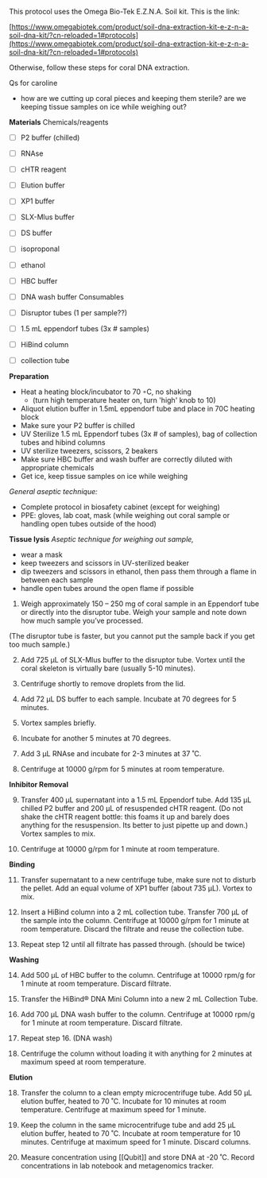 
This protocol uses the Omega Bio-Tek E.Z.N.A. Soil kit. This is the link:

[https://www.omegabiotek.com/product/soil-dna-extraction-kit-e-z-n-a-soil-dna-kit/?cn-reloaded=1#protocols](https://www.omegabiotek.com/product/soil-dna-extraction-kit-e-z-n-a-soil-dna-kit/?cn-reloaded=1#protocols)

Otherwise, follow these steps for coral DNA  extraction.

Qs for caroline
- how are we cutting up coral pieces and keeping them sterile? are we keeping tissue samples on ice while weighing out?

**Materials**
Chemicals/reagents
- [ ] P2 buffer (chilled)
- [ ] RNAse
- [ ] cHTR reagent
- [ ] Elution buffer
- [ ] XP1 buffer
- [ ] SLX-Mlus buffer
- [ ] DS buffer 
- [ ] isoproponal
- [ ] ethanol
- [ ] HBC buffer
- [ ] DNA wash buffer
Consumables
- [ ] Disruptor tubes (1 per sample??)
- [ ] 1.5 mL eppendorf tubes (3x # samples)
- [ ] HiBind column
- [ ] collection tube


**Preparation**

-   Heat a heating block/incubator to 70 ◦C, no shaking
	- (turn high temperature heater on, turn 'high' knob to 10)
-   Aliquot elution buffer in 1.5mL eppendorf tube and place in 70C heating block
-   Make sure your P2 buffer is chilled
-   UV Sterilize 1.5 mL Eppendorf tubes (3x # of samples), bag of collection tubes and hibind columns 
-  UV sterilize tweezers, scissors, 2 beakers
-   Make sure HBC buffer and wash buffer are correctly diluted with appropriate chemicals
-   Get ice, keep tissue samples on ice while weighing 

*General aseptic technique:*
- Complete protocol in biosafety cabinet (except for weighing)
- PPE: gloves, lab coat, mask (while weighing out coral sample or handling open tubes outside of the hood)

**Tissue lysis**
*Aseptic technique for weighing out sample,*
- wear a mask 
- keep tweezers and scissors in UV-sterilized beaker
- dip tweezers and scissors in ethanol, then pass them through a flame in between each sample
- handle open tubes around the open flame if possible 

1.  Weigh approximately 150 – 250 mg of coral sample in an Eppendorf tube or directly into the disruptor tube. Weigh your sample and note down how much sample you’ve processed. 

(The disruptor tube is faster, but you cannot put the sample back if you get too much sample.)

2.  Add 725 µL of SLX-Mlus buffer to the disruptor tube. Vortex until the coral skeleton is virtually bare (usually 5-10 minutes).
    
3.  Centrifuge shortly to remove droplets from the lid.
    
4.  Add 72 µL DS buffer to each sample. Incubate at 70 degrees for 5 minutes.
    
5.  Vortex samples briefly.
    
6.  Incubate for another 5 minutes at 70 degrees.
    
7.  Add 3 µL RNAse and incubate for 2-3 minutes at 37 ˚C.
    
8.  Centrifuge at 10000 g/rpm for 5 minutes at room temperature.
    

**Inhibitor Removal**

9.  Transfer 400 µL supernatant into a 1.5 mL Eppendorf tube. Add 135 µL chilled P2 buffer and 200 µL of resuspended cHTR reagent. (Do not shake the cHTR reagent bottle: this foams it up and barely does anything for the resuspension. Its better to just pipette up and down.) Vortex samples to mix. 
    
10.  Centrifuge at 10000 g/rpm for 1 minute at room temperature.


**Binding**

11.  Transfer supernatant to a new centrifuge tube, make sure not to disturb the pellet. Add an equal volume of XP1 buffer (about 735 µL). Vortex to mix. 
    
12.  Insert a HiBind column into a 2 mL collection tube. Transfer 700 µL of the sample into the column. Centrifuge at 10000 g/rpm for 1 minute at room temperature. Discard the filtrate and reuse the collection tube.
    
13.  Repeat step 12 until all filtrate has passed through. (should be twice)
    

**Washing**

 14. Add 500 µL of HBC buffer to the column. Centrifuge at 10000 rpm/g for 1 minute at room temperature. Discard filtrate.
 15. Transfer the HiBind® DNA Mini Column into a new 2 mL Collection Tube.
    
 16. Add 700 µL DNA wash buffer to the column. Centrifuge at 10000 rpm/g for 1 minute at room temperature. Discard filtrate.
    
 17. Repeat step 16. (DNA wash)
    
 18. Centrifuge the column without loading it with anything for 2 minutes at maximum speed at room temperature.
    

**Elution**

18.  Transfer the column to a clean empty microcentrifuge tube. Add 50 µL elution buffer, heated to 70 ˚C. Incubate for 10 minutes at room temperature. Centrifuge at maximum speed for 1 minute.
    
19.  Keep the column in the same microcentrifuge tube and add 25 µL elution buffer, heated to 70 ˚C. Incubate at room temperature for 10 minutes. Centrifuge at maximum speed for 1 minute. Discard columns.  
    
20.  Measure concentration using [[Qubit]] and store DNA at -20 ˚C. Record concentrations in lab notebook and metagenomics tracker. 